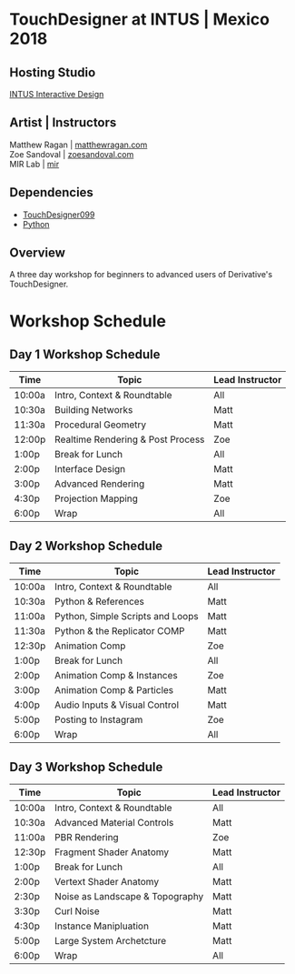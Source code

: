 # TouchDesigner at INTUS | Mexico 2018

## Hosting Studio
[INTUS Interactive Design](http://intus.tv/)

## Artist | Instructors
Matthew Ragan | [matthewragan.com](https://matthewragan.com)  
Zoe Sandoval | [zoesandoval.com](https://zoesandoval.com)  
MIR Lab | [mir](https://mir.works)

## Dependencies
* [TouchDesigner099](https://www.derivative.ca/099/Downloads/)  
* [Python](https://www.python.org/)  

## Overview
A three day workshop for beginners to advanced users of Derivative's TouchDesigner.


# Workshop Schedule

## Day 1 Workshop Schedule
Time | Topic | Lead Instructor
-----|-------|-----------------
10:00a | Intro, Context & Roundtable | All
10:30a | Building Networks | Matt
11:30a | Procedural Geometry | Matt
12:00p | Realtime Rendering & Post Process | Zoe
1:00p | Break for Lunch | All
2:00p | Interface Design | Matt
3:00p | Advanced Rendering | Matt
4:30p | Projection Mapping | Zoe
6:00p | Wrap | All

## Day 2 Workshop Schedule
Time | Topic | Lead Instructor
-----|-------|-----------------
10:00a | Intro, Context & Roundtable | All
10:30a | Python & References | Matt
11:00a | Python, Simple Scripts and Loops | Matt
11:30a | Python & the Replicator COMP | Matt
12:30p | Animation Comp | Zoe
1:00p | Break for Lunch | All
2:00p | Animation Comp & Instances | Zoe
3:00p | Animation Comp & Particles | Matt
4:00p | Audio Inputs & Visual Control | Matt
5:00p | Posting to Instagram | Zoe
6:00p | Wrap | All

## Day 3 Workshop Schedule
Time | Topic | Lead Instructor
-----|-------|-----------------
10:00a | Intro, Context & Roundtable | All
10:30a | Advanced Material Controls | Matt
11:00a | PBR Rendering | Zoe
12:30p | Fragment Shader Anatomy | Matt
1:00p | Break for Lunch | All
2:00p | Vertext Shader Anatomy | Matt
2:30p | Noise as Landscape & Topography | Matt
3:30p | Curl Noise | Matt
4:30p | Instance Manipluation | Matt
5:00p | Large System Archetcture | Matt
6:00p | Wrap | All